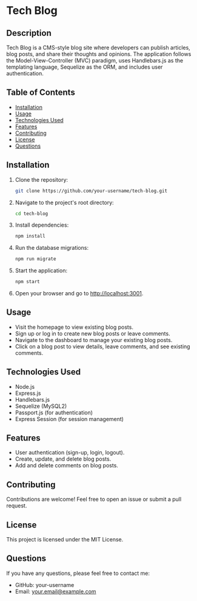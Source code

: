 # Tech Blog

## Description

Tech Blog is a CMS-style blog site where developers can publish articles, blog posts, and share their thoughts and opinions. The application follows the Model-View-Controller (MVC) paradigm, uses Handlebars.js as the templating language, Sequelize as the ORM, and includes user authentication.

## Table of Contents

- [Installation](#installation)
- [Usage](#usage)
- [Technologies Used](#technologies-used)
- [Features](#features)
- [Contributing](#contributing)
- [License](#license)
- [Questions](#questions)

## Installation

1. Clone the repository:

   ```bash
   git clone https://github.com/your-username/tech-blog.git
2. Navigate to the project's root directory:
   ```bash
   cd tech-blog
4. Install dependencies:
   ```bash
   npm install
6. Run the database migrations:
   ```bash
   npm run migrate
8. Start the application:
   ```bash
   npm start
10. Open your browser and go to [http://localhost:3001](http://localhost:3001).



## Usage

- Visit the homepage to view existing blog posts.
- Sign up or log in to create new blog posts or leave comments.
- Navigate to the dashboard to manage your existing blog posts.
- Click on a blog post to view details, leave comments, and see existing comments.

## Technologies Used

- Node.js
- Express.js
- Handlebars.js
- Sequelize (MySQL2)
- Passport.js (for authentication)
- Express Session (for session management)

## Features

- User authentication (sign-up, login, logout).
- Create, update, and delete blog posts.
- Add and delete comments on blog posts.

## Contributing

Contributions are welcome! Feel free to open an issue or submit a pull request.

## License

This project is licensed under the MIT License.

## Questions

If you have any questions, please feel free to contact me:

- GitHub: your-username
- Email: your.email@example.com

